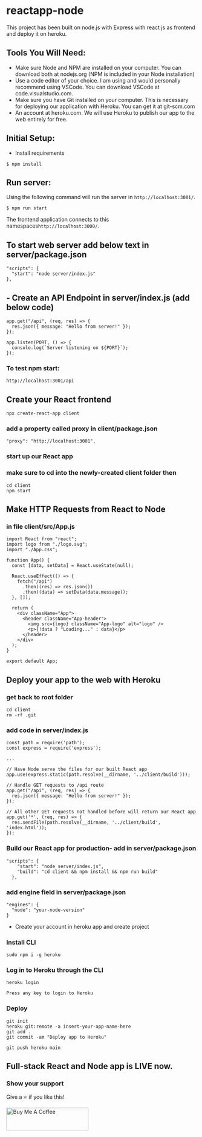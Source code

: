 ﻿# reactapp-node

This project has been built on node.js with Express with react js as frontend and deploy it on heroku.

## Tools You Will Need:

- Make sure Node and NPM are installed on your computer. You can download both at nodejs.org (NPM is included in your Node installation)
- Use a code editor of your choice. I am using and would personally recommend using VSCode. You can download VSCode at code.visualstudio.com.
- Make sure you have Git installed on your computer. This is necessary for deploying our application with Heroku. You can get it at git-scm.com
- An account at heroku.com. We will use Heroku to publish our app to the web entirely for free.

## Initial Setup:

- Install requirements

```
$ npm install
```

## Run server:

Using the following command will run the server in `http://localhost:3001/`.

```
$ npm run start
```

The frontend application connects to this namespaces`http://localhost:3000/`.

## To start web server add below text in server/package.json

```
"scripts": {
  "start": "node server/index.js"
},
```

## - Create an API Endpoint in server/index.js (add below code)

```
app.get("/api", (req, res) => {
  res.json({ message: "Hello from server!" });
});

app.listen(PORT, () => {
  console.log(`Server listening on ${PORT}`);
});
```

### To test npm start:

```
http://localhost:3001/api
```

## Create your React frontend

```
npx create-react-app client
```

### add a property called proxy in client/package.json

```
"proxy": "http://localhost:3001",
```

### start up our React app

### make sure to cd into the newly-created client folder then

```
cd client
npm start
```

## Make HTTP Requests from React to Node

### in file client/src/App.js

```
import React from "react";
import logo from "./logo.svg";
import "./App.css";

function App() {
  const [data, setData] = React.useState(null);

  React.useEffect(() => {
    fetch("/api")
      .then((res) => res.json())
      .then((data) => setData(data.message));
  }, []);

  return (
    <div className="App">
      <header className="App-header">
        <img src={logo} className="App-logo" alt="logo" />
        <p>{!data ? "Loading..." : data}</p>
      </header>
    </div>
  );
}

export default App;
```

## Deploy your app to the web with Heroku

### get back to root folder

```
cd client
rm -rf .git
```

### add code in server/index.js

```
const path = require('path');
const express = require('express');

...

// Have Node serve the files for our built React app
app.use(express.static(path.resolve(__dirname, '../client/build')));

// Handle GET requests to /api route
app.get("/api", (req, res) => {
  res.json({ message: "Hello from server!" });
});

// All other GET requests not handled before will return our React app
app.get('*', (req, res) => {
  res.sendFile(path.resolve(__dirname, '../client/build', 'index.html'));
});
```

### Build our React app for production- add in server/package.json

```
"scripts": {
    "start": "node server/index.js",
    "build": "cd client && npm install && npm run build"
  },
```

### add engine field in server/package.json

```
"engines": {
  "node": "your-node-version"
}
```

- Create your account in heroku app and create project

### Install CLI

```
sudo npm i -g heroku
```

### Log in to Heroku through the CLI

```
heroku login

Press any key to login to Heroku
```

### Deploy

```
git init
heroku git:remote -a insert-your-app-name-here
git add .
git commit -am "Deploy app to Heroku"
```

```
git push heroku main
```

## Full-stack React and Node app is LIVE now.

### Show your support

Give a ⭐ if you like this!

<a href="https://www.buymeacoffee.com/sandeepmaharjan" target="_blank"><img src="https://cdn.buymeacoffee.com/buttons/v2/default-violet.png" alt="Buy Me A Coffee" height= "60px" width= "217px" ></a>
